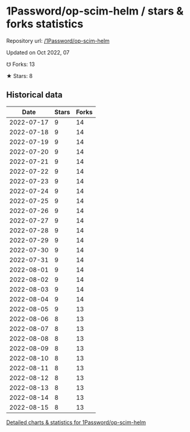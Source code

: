 # 1Password/op-scim-helm / stars & forks statistics

Repository url: [/1Password/op-scim-helm](https://github.com/1Password/op-scim-helm)

Updated on Oct 2022, 07

☋ Forks: 13

★ Stars: 8

## Historical data
| Date | Stars | Forks |
|------|-------|-------|
| 2022-07-17 | 9 | 14 | 
| 2022-07-18 | 9 | 14 | 
| 2022-07-19 | 9 | 14 | 
| 2022-07-20 | 9 | 14 | 
| 2022-07-21 | 9 | 14 | 
| 2022-07-22 | 9 | 14 | 
| 2022-07-23 | 9 | 14 | 
| 2022-07-24 | 9 | 14 | 
| 2022-07-25 | 9 | 14 | 
| 2022-07-26 | 9 | 14 | 
| 2022-07-27 | 9 | 14 | 
| 2022-07-28 | 9 | 14 | 
| 2022-07-29 | 9 | 14 | 
| 2022-07-30 | 9 | 14 | 
| 2022-07-31 | 9 | 14 | 
| 2022-08-01 | 9 | 14 | 
| 2022-08-02 | 9 | 14 | 
| 2022-08-03 | 9 | 14 | 
| 2022-08-04 | 9 | 14 | 
| 2022-08-05 | 9 | 13 | 
| 2022-08-06 | 8 | 13 | 
| 2022-08-07 | 8 | 13 | 
| 2022-08-08 | 8 | 13 | 
| 2022-08-09 | 8 | 13 | 
| 2022-08-10 | 8 | 13 | 
| 2022-08-11 | 8 | 13 | 
| 2022-08-12 | 8 | 13 | 
| 2022-08-13 | 8 | 13 | 
| 2022-08-14 | 8 | 13 | 
| 2022-08-15 | 8 | 13 | 


[Detailed charts & statistics for 1Password/op-scim-helm](https://reviewgithub.com/rep/1Password/op-scim-helm)
